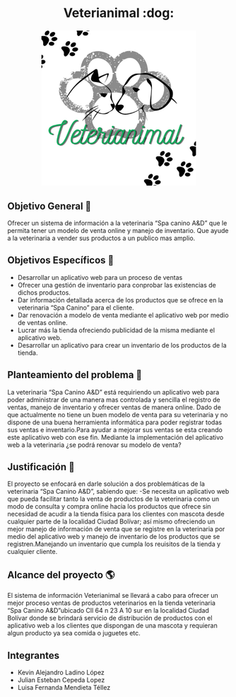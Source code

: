 <h1 align="center">
Veterianimal :dog:
</h1>

<h3 align="center">
<img src="https://github.com/senaceet/proyecto-veterianimal/blob/65dc760890c64c3aac031734e07a3714f6336b50/Veterianimal.png" width="350" heigth="350">
</h3>


## **Objetivo General** :star2:

Ofrecer un sistema de información a la veterinaria “Spa canino A&D” que le permita tener un modelo de venta online y manejo de inventario. Que ayude a la veterinaria a vender sus productos a un publico mas amplio. 
## **Objetivos Específicos** :rocket:

- Desarrollar un aplicativo web para un proceso de ventas
- Ofrecer una gestión de inventario para conprobar las existencias de dichos productos.
- Dar información detallada acerca de los productos que se ofrece en la veterinaria “Spa Canino” para el cliente.
- Dar renovación a modelo de venta mediante el aplicativo web por medio de ventas online.
- Lucrar más la tienda ofreciendo publicidad de la misma mediante el aplicativo web.
- Desarrollar un aplicativo para crear un inventario de los productos de la tienda.
## **Planteamiento del problema** :space_invader:

La veterinaria “Spa Canino A&D” está requiriendo un aplicativo web para poder administrar de una manera mas controlada y sencilla el registro de ventas, manejo de inventario y ofrecer ventas de manera online. Dado de que actualmente no tiene un buen modelo de venta para su veterinaria y no dispone de una buena herramienta informática para poder registrar todas sus ventas e inventario.Para ayudar a mejorar sus ventas se esta creando este aplicativo web con ese fin.
Mediante la implementación del aplicativo web a la veterinaria ¿se podrá renovar su modelo de venta?

## **Justificación** :mag_right:

El proyecto se enfocará en darle solución a dos problemáticas de la veterinaria “Spa Canino A&D”, sabiendo que:
-Se necesita un aplicativo web que pueda facilitar tanto la venta de productos de la veterinaria como un modo de consulta y compra online hacia los productos que ofrece sin necesidad de acudir a la tienda física para los clientes con mascota desde cualquier parte de la localidad Ciudad Bolívar; así mismo ofreciendo un mejor manejo de información de venta que se registre en la veterinaria por medio del aplicativo web y manejo de inventario de los productos que se registren.Manejando un inventario que cumpla los reuisitos de la tienda y cualquier cliente.
## **Alcance del proyecto**  :earth_americas:

El sistema de información Veterianimal se llevará a cabo para ofrecer un mejor proceso ventas de productos veterinarios en la tienda veterinaria “Spa Canino A&D”ubicado Cll 64 n 23 A 10 sur en la localidad Ciudad Bolívar donde se brindará servicio de distribución de productos con el aplicativo web a los clientes que dispongan de una mascota y requieran algun producto ya sea comida o juguetes etc.

## **Integrantes**
- Kevin Alejandro Ladino López
- Julian Esteban Cepeda Lopez
- Luisa Fernanda Mendieta Téllez

